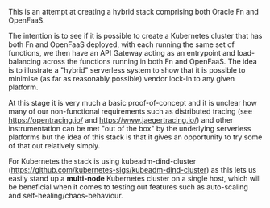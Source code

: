 This is an attempt at creating a hybrid stack comprising both Oracle Fn and OpenFaaS.

The intention is to see if it is possible to create a Kubernetes cluster that has both Fn and OpenFaaS deployed, with each running the same set of functions, we then have an API Gateway acting as an entrypoint and load-balancing across the functions running in both Fn and OpenFaaS. The idea is to illustrate a "hybrid" serverless system to show that it is possible to minimise (as far as reasonably possible) vendor lock-in to any given platform.

At this stage it is very much a basic proof-of-concept and it is unclear how many of our non-functional requirements such as distributed tracing (see https://opentracing.io/ and https://www.jaegertracing.io/) and other instrumentation can be met "out of the box" by the underlying serverless platforms but the idea of this stack is that it gives an opportunity to try some of that out relatively simply.

For Kubernetes the stack is using kubeadm-dind-cluster (https://github.com/kubernetes-sigs/kubeadm-dind-cluster) as this lets us easily stand up a **multi-node** Kubernetes cluster on a single host, which will be beneficial when it comes to testing out features such as auto-scaling and self-healing/chaos-behaviour.


